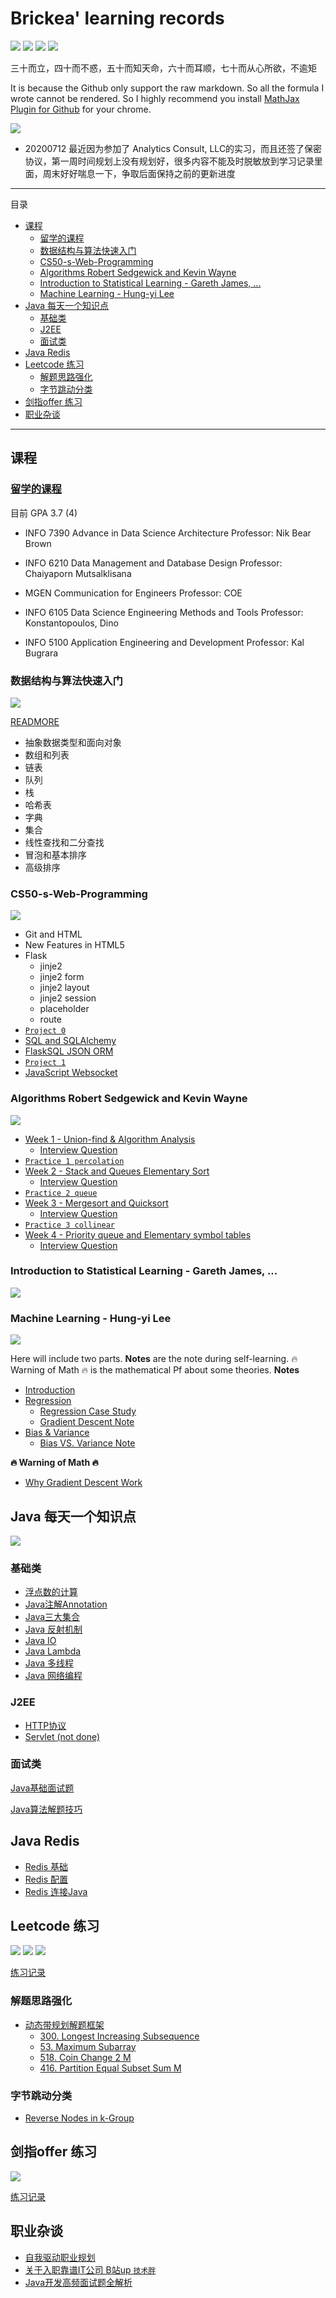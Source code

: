 # Brickea' learning records <!-- omit in toc -->

![](https://img.shields.io/badge/Author-Brickea-blue)
![](https://img.shields.io/github/license/Brickea/Brickea-learning-records)
![](https://img.shields.io/github/repo-size/Brickea/Brickea-learning-records?color=yellow)
![](https://img.shields.io/github/commit-activity/w/Brickea/Brickea-learning-records?color=orange)

三十而立，四十而不惑，五十而知天命，六十而耳顺，七十而从心所欲，不逾矩

It is because the Github only support the raw markdown. So all the formula I wrote cannot be rendered. So I highly recommend you install [MathJax Plugin for Github](https://chrome.google.com/webstore/detail/mathjax-plugin-for-github/ioemnmodlmafdkllaclgeombjnmnbima) for your chrome.

![](https://img.shields.io/badge/CurrentStatus-Intership-red)

* 20200712 最近因为参加了 Analytics Consult, LLC的实习，而且还签了保密协议，第一周时间规划上没有规划好，很多内容不能及时脱敏放到学习记录里面，周末好好喘息一下，争取后面保持之前的更新进度

---

目录
- [课程](#课程)
  - [留学的课程](#留学的课程)
  - [数据结构与算法快速入门](#数据结构与算法快速入门)
  - [CS50-s-Web-Programming](#cs50-s-web-programming)
  - [Algorithms Robert Sedgewick and Kevin Wayne](#algorithms-robert-sedgewick-and-kevin-wayne)
  - [Introduction to Statistical Learning - Gareth James, ...](#introduction-to-statistical-learning---gareth-james-)
  - [Machine Learning - Hung-yi Lee](#machine-learning---hung-yi-lee)
- [Java 每天一个知识点](#java-每天一个知识点)
  - [基础类](#基础类)
  - [J2EE](#j2ee)
  - [面试类](#面试类)
- [Java Redis](#java-redis)
- [Leetcode 练习](#leetcode-练习)
  - [解题思路强化](#解题思路强化)
  - [字节跳动分类](#字节跳动分类)
- [剑指offer 练习](#剑指offer-练习)
- [职业杂谈](#职业杂谈)

---

## 课程

### [留学的课程](https://github.com/Brickea/NEUCourse)

目前 GPA 3.7 (4)

* INFO 7390 Advance in Data Science Architecture
Professor: Nik Bear Brown

* INFO 6210 Data Management and Database Design
Professor: Chaiyaporn Mutsalklisana

* MGEN Communication for Engineers
Professor: COE

* INFO 6105 Data Science Engineering Methods and Tools
Professor: Konstantopoulos, Dino

* INFO 5100 Application Engineering and Development
Professor: Kal Bugrara

### 数据结构与算法快速入门

![](https://img.shields.io/badge/Status-Finished-green)

[READMORE](Data_structure_algorithm/快速入门/README.md)

* 抽象数据类型和面向对象
* 数组和列表
* 链表
* 队列
* 栈
* 哈希表
* 字典
* 集合
* 线性查找和二分查找
* 冒泡和基本排序
* 高级排序

### CS50-s-Web-Programming

![](https://img.shields.io/badge/Status-Updating-red)

* Git and HTML
* New Features in HTML5
* Flask
  * jinje2
  * jinje2 form
  * jinje2 layout
  * jinje2 session
  * placeholder
  * route
* [```Project 0```](CS50-s-Web-Programming-with-Python-and-JavaScript/Projects/project0/README.md)
* [SQL and SQLAlchemy](CS50-s-Web-Programming-with-Python-and-JavaScript/Lectures%20and%20Notes/Lecture%204%20-%20SQL/SQL.md)
* [FlaskSQL JSON ORM](CS50-s-Web-Programming-with-Python-and-JavaScript/Lectures%20and%20Notes/Lecture%205%20-%20ORM%20Flask-sql/ORM%20and%20Flask-SQL.md)
* [```Project 1```](CS50-s-Web-Programming-with-Python-and-JavaScript/Projects/project1/README.md)
* [JavaScript Websocket](CS50-s-Web-Programming-with-Python-and-JavaScript/Lectures%20and%20Notes/Lecture%206%20-%20JavaScript/JavaScript.md)

### Algorithms Robert Sedgewick and Kevin Wayne

![](https://img.shields.io/badge/Status-Updating-red)

* [Week 1 - Union-find & Algorithm Analysis](Data_structure_algorithm/Algorithm/Lectures/Week%201/Week%201.md)
  * [Interview Question](Data_structure_algorithm/Algorithm/Job%20Interview/Week%201.md)
* [```Practice 1 percolation```](Data_structure_algorithm/Algorithm/Assignments/Union-find/README.md)
* [Week 2 - Stack and Queues Elementary Sort](Data_structure_algorithm/Algorithm/Lectures/Week%202/Week%202.md)
  * [Interview Question](Data_structure_algorithm/Algorithm/Job%20Interview/Week%202.md)
* [```Practice 2 queue```](Data_structure_algorithm/Algorithm/Assignments/Queues/README.md)
* [Week 3 - Mergesort and Quicksort](Data_structure_algorithm/Algorithm/Lectures/Week%203/Week%203.md)
  * [Interview Question](Data_structure_algorithm/Algorithm/Job%20Interview/Week%203.md)
* [```Practice 3 collinear```](Data_structure_algorithm/Algorithm/Assignments/Collinear%20Points/README.md)
* [Week 4 - Priority queue and Elementary symbol tables](Data_structure_algorithm/Algorithm/Job%20Interview/Week%204.md)
  * [Interview Question](Data_structure_algorithm/Algorithm/Job%20Interview/Week%204.md)


### Introduction to Statistical Learning - Gareth James, ...

![](https://img.shields.io/badge/Status-Updating-red)

### Machine Learning - Hung-yi Lee

![](https://img.shields.io/badge/Status-Updating-red)

Here will include two parts. **Notes** are the note during self-learning. 🔥 Warning of Math 🔥 is the mathematical Pf about some theories.
**Notes**
* [Introduction](Machine-Learning-Hung-yi%20Lee/Part%201%20Introduction/Introduction.md)
* [Regression](Machine-Learning-Hung-yi%20Lee/Part%202%20Regression/)
  * [Regression Case Study](Machine-Learning-Hung-yi%20Lee/Part%202%20Regression/res/Part1%20Mindmap/RegressionCaseStudy.png)
  * [Gradient Descent Note](Machine-Learning-Hung-yi%20Lee/Part%202%20Regression/res/Part1%20Mindmap/GradientDescent.png)
* [Bias & Variance](Machine-Learning-Hung-yi%20Lee/Part%202%20Regression/)
  * [Bias VS. Variance Note](Machine-Learning-Hung-yi%20Lee/Part%202%20Regression/res/Part1%20Mindmap/BiasVSVariance.png)

**🔥 Warning of Math 🔥**
* [Why Gradient Descent Work](Machine-Learning-Hung-yi%20Lee/Part%202%20Regression/Why%20Gradient%20Descent%20Work.md)

## Java 每天一个知识点

![](https://img.shields.io/badge/Status-Updating-red)

### 基础类

* [浮点数的计算](Java%20Day%20Day%20Up/浮点数的计算.md)
* [Java注解Annotation](Java%20Day%20Day%20Up/Java%20注解%20Annotation.md)
* [Java三大集合](Java%20Day%20Day%20Up/Java三大集合.md)
* [Java 反射机制](Java%20Day%20Day%20Up/Java反射.md)
* [Java IO](Java%20Day%20Day%20Up/JavaIO.md)
* [Java Lambda](Java%20Day%20Day%20Up/Java%20lambda.md)
* [Java 多线程](Java%20Day%20Day%20Up/Java多线程.md)
* [Java 网络编程](Java%20Day%20Day%20Up/Java%20网络编程.md)

### J2EE
* [HTTP协议](Java%20Day%20Day%20Up/J2EE/HTTP协议.md)
* [Servlet (not done)](Java%20Day%20Day%20Up/J2EE/Servlet.md)

### 面试类

[Java基础面试题](Java%20Day%20Day%20Up/Java基础面试题.md)

[Java算法解题技巧](Java%20Day%20Day%20Up/Java算法题技巧.md)

## Java Redis

* [Redis 基础](Java%20Day%20Day%20Up/数据库/Redis/Redis基础.md)
* [Redis 配置](Java%20Day%20Day%20Up/数据库/Redis/Redis配置.md)
* [Redis 连接Java](Java%20Day%20Day%20Up/数据库/Redis/Redis连接Java.md)

## Leetcode 练习

![](https://img.shields.io/badge/Easy-51-brightgreen)
![](https://img.shields.io/badge/Medium-26-orange)
![](https://img.shields.io/badge/Hard-4-red)

[练习记录](Data_structure_algorithm/Leetcode/record.md)

### 解题思路强化

* [动态带规划解题框架](https://labuladong.github.io/ebook/%E5%8A%A8%E6%80%81%E8%A7%84%E5%88%92%E7%B3%BB%E5%88%97/%E5%8A%A8%E6%80%81%E8%A7%84%E5%88%92%E8%AF%A6%E8%A7%A3%E8%BF%9B%E9%98%B6.html)
  * [300. Longest Increasing Subsequence](Data_structure_algorithm/Leetcode/record.md#300.-Longest-Increasing-Subsequence-M)
  * [53. Maximum Subarray](Data_structure_algorithm/Leetcode/record.md#53.-Maximum-Subarray-E)
  * [518. Coin Change 2 M](Data_structure_algorithm/Leetcode/record.md#518.-Coin-Change-2-M)
  * [416. Partition Equal Subset Sum M](ata_structure_algorithm/Leetcode/record.md#416.-Partition-Equal-Subset-Sum-M)

### 字节跳动分类

* [Reverse Nodes in k-Group](Data_structure_algorithm/Leetcode/record.md#25-Reverse-Nodes-in-k-Group-H)

## 剑指offer 练习

![](https://img.shields.io/badge/Status-6/66-red)

[练习记录](Data_structure_algorithm/剑指offer/record.md)

## 职业杂谈

* [自我驱动职业规划](Career%20Design/Career%20Design.md)
* [关于入职靠谱IT公司 B站up ```技术胖```](Career%20Design/关于入职靠谱IT公司.md)
* [Java开发高频面试题全解析](Career%20Design/Java开发高频面试题全解析)